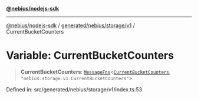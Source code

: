 [**@nebius/nodejs-sdk**](../../../../../README.md)

---

[@nebius/nodejs-sdk](../../../../../README.md) / [generated/nebius/storage/v1](../README.md) / CurrentBucketCounters

# Variable: CurrentBucketCounters

> **CurrentBucketCounters**: [`MessageFns`](../../../../../runtime/protos/core/interfaces/MessageFns.md)\<[`CurrentBucketCounters`](../interfaces/CurrentBucketCounters.md), `"nebius.storage.v1.CurrentBucketCounters"`\>

Defined in: src/generated/nebius/storage/v1/index.ts:53
